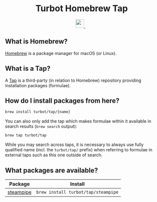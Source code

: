 <p align="center">
    <h1 align="center">Turbot Homebrew Tap</h1>
</p>

<p align="center">
  <a aria-label="Steampipe logo" href="https://steampipe.io">
    <img src="https://steampipe.io/images/steampipe_logo_wordmark_padding.svg" height="28">
  </a>
  &nbsp;
  <a aria-label="License" href="LICENSE">
    <img alt="" src="https://img.shields.io/static/v1?label=license&message=MPL-2.0&style=for-the-badge&labelColor=777777&color=F3F1F0">
  </a>
</p>



## What is Homebrew?

[Homebrew](https://brew.sh) is a package manager for macOS (or Linux).

## What is a Tap?

A [Tap](https://docs.brew.sh/Taps) is a third-party (in relation to Homebrew) repository providing installation packages (formulae).


## How do I install packages from here?

```sh
brew install turbot/tap/{name}
```

You can also only add the tap which makes formulae within it
available in search results (`brew search` output):

```sh
brew tap turbot/tap
```

While you may search across taps, it is necessary to always use fully qualified name (incl. the `turbot/tap/` prefix)
when referring to formulae in external taps such as this one
outside of search.

## What packages are available?

Package | Install
|-|-
| [steampipe](https://steampipe.io/) | `brew install turbot/tap/steampipe`


